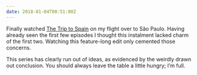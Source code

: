 ```yaml
---
date: 2018-01-04T08:51:00Z
---
```

Finally watched [The Trip to Spain](http://www.imdb.com/title/tt6193424/) on my flight over to São Paulo. Having already seen the first few episodes I thought this instalment lacked charm of the first two. Watching this feature-long edit only cemented those concerns.

This series has clearly run out of ideas, as evidenced by the weirdly drawn out conclusion. You should always leave the table a little hungry; I’m full.
